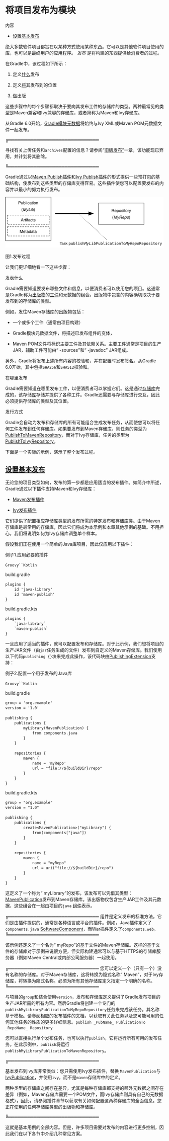 # 将项目发布为模块


内容

  * [设置基本发布](#sec_basic_publishing)

绝大多数软件项目都旨在以某种方式使用某种东西。它可以是其他软件项目使用的库，也可以是最终用户的应用程序。 _发布_ 是将构建的东西提供给消费者的过程。

在Gradle中，该过程如下所示：

  1. 定义[什么](#publishing_overview:what)发布

  2. 定义[将](#publishing_overview:where)其发布到的位置

  3. [做](#publishing_overview:how)出版

这些步骤中的每个步骤都取决于要向其发布工件的存储库的类型。两种最常见的类型是Maven兼容和Ivy兼容的存储库，或者简称为Maven和Ivy存储库。

从Gradle
6.0开始，[Gradle模块元数据](/md/了解Gradle模块元数据.md#sec:understanding-gradle-module-md)将始终与Ivy XML或Maven POM元数据文件一起发布。

╔═════════════════════════════  

寻找有关上传任务和`archives`配置的信息？请参阅“[旧版发布”](https://docs.gradle.org/6.7.1/userguide/artifact_management.html#artifact_management)一章，该功能现已弃用，并计划将其删除。  
  
╚═════════════════════════════    
  
Gradle通过以[Maven Publish插件](/md/Maven发布插件.md#publishing_maven)和[Ivy Publish插件](/md/Ivy发布插件.md#publishing_ivy)的形式提供一些预打包的基础结构，使发布到这些类型的存储库变得容易。这些插件使您可以配置要发布的内容并以最小的努力执行发布。

![发布过程](img/publishing-process.png)

图1.发布过程

让我们更详细地看一下这些步骤：

发表什么

    

Gradle需要知道要发布哪些文件和信息，以便消费者可以使用您的项目。这通常是Gradle称为[出版物](/md/依赖管理术语.md#sub_terminology_publication)的[工件](/md/依赖管理术语.md#sub_terminology_artifact)和元数据的组合。出版物中包含的内容确切取决于要发布到的存储库的类型。[](/md/依赖管理术语.md#sub_terminology_publication)

例如，发往Maven存储库的出版物包括：

  * 一个或多个工件（通常由项目构建）

  * Gradle模块元数据文件，将描述已发布组件的变体，

  * Maven POM文件将标识主要工件及其依赖关系。主要工件通常是项目的生产JAR，辅助工件可能由“ -sources”和“ -javadoc” JAR组成。

另外，Gradle将发布上述所有内容的校验和，并在配置时发布[签名](/md/签名作品.md)。从Gradle
6.0开始，其中包括`SHA256`和`SHA512`校验和。

在哪里发布

    

Gradle需要知道在哪里发布工件，以便消费者可以掌握它们。这是通过[存储库](/md/依赖管理术语.md#sub_terminology_repository)完成的，该存储[库](/md/依赖管理术语.md#sub_terminology_repository)存储并提供了各种工件。Gradle还需要与存储库进行交互，因此必须提供存储库的类型及其位置。

发行方式

    

Gradle会自动为发布和存储库的所有可能组合生成发布任务，从而使您可以将任何工件发布到任何存储库。如果要发布到Maven存储库，则任务的类型为[PublishToMavenRepository](https://docs.gradle.org/6.7.1/dsl/org.gradle.api.publish.maven.tasks.PublishToMavenRepository.html)，而对于Ivy存储库，任务的类型为[PublishToIvyRepository](https://docs.gradle.org/6.7.1/dsl/org.gradle.api.publish.ivy.tasks.PublishToIvyRepository.html)。

下面是一个实际的示例，演示了整个发布过程。

<h2 id = '#sec_basic_publishing'> <a href = '#sec_basic_publishing'>设置基本发布</a> </h2>

无论您的项目类型如何，发布的第一步都是应用适当的发布插件。如简介中所述，Gradle通过以下插件支持Maven和Ivy存储库：

  * [Maven发布插件](/md/Maven发布插件.md#publishing_maven)

  * [Ivy发布插件](/md/Ivy发布插件.md#publishing_ivy)

它们提供了配置相应存储库类型的发布所需的特定发布和存储库类。由于Maven存储库是最常用的存储库，因此它们将成为本示例和本章其他示例的基础。不用担心，我们将说明如何为Ivy存储库调整单个样本。

假设我们正在使用一个简单的Java库项目，因此仅应用以下插件：

例子1.应用必要的插件

`Groovy``Kotlin`

build.gradle

    
    
    plugins {
        id 'java-library'
        id 'maven-publish'
    }

build.gradle.kts

    
    
    plugins {
        `java-library`
        `maven-publish`
    }

一旦应用了适当的插件，就可以配置发布和存储库。对于此示例，我们想将项目的生产JAR文件（由`jar`任务生成的文件）发布到自定义的Maven存储库。我们使用以下代码`publishing
{}`块来完成此操作，该代码块由[PublishingExtension](https://docs.gradle.org/6.7.1/dsl/org.gradle.api.publish.PublishingExtension.html)支持：

例子2.配置一个用于发布的Java库

`Groovy``Kotlin`

build.gradle

    
    
    group = 'org.example'
    version = '1.0'
    
    publishing {
        publications {
            myLibrary(MavenPublication) {
                from components.java
            }
        }
    
        repositories {
            maven {
                name = 'myRepo'
                url = "file://${buildDir}/repo"
            }
        }
    }

build.gradle.kts

    
    
    group = "org.example"
    version = "1.0"
    
    publishing {
        publications {
            create<MavenPublication>("myLibrary") {
                from(components["java"])
            }
        }
    
        repositories {
            maven {
                name = "myRepo"
                url = uri("file://${buildDir}/repo")
            }
        }
    }

这定义了一个称为“
myLibrary”的发布，该发布可以凭借其类型：[MavenPublication](https://docs.gradle.org/6.7.1/dsl/org.gradle.api.publish.maven.MavenPublication.html)发布到Maven存储库。该出版物仅包含生产JAR工件及其元数据，这些组合在一起由项目的`java`
[组件](/md/依赖管理术语.md#sub_terminology_component)表示。

╔═════════════════════════════    组件是定义发布的标准方法。它们是由插件提供的，通常是各种语言或平台的插件。例如，Java插件定义了`components.java`
[SoftwareComponent](https://docs.gradle.org/6.7.1/javadoc/org/gradle/api/component/SoftwareComponent.html)，而War插件定义了`components.web`。  
╚═════════════════════════════    
  
该示例还定义了一个名为“
myRepo”的基于文件的Maven存储库。这样的基于文件的存储库对于示例来说很方便，但实际构建通常可以与基于HTTPS的存储库服务器（例如Maven
Central或内部公司服务器）一起使用。

╔═════════════════════════════    您可以定义一个（只有一个）没有名称的存储库。对于Maven存储库，这将转换为隐式名称“
Maven”，对于Ivy存储库，将转换为隐式名称。必须为所有其他存储库定义指定一个明确的名称。  
╚═════════════════════════════    
  
与项目的`group`和结合使用`version`，发布和存储库定义提供了Gradle发布项目的生产JAR所需的所有内容。然后Gradle将创建一个专门的`publishMyLibraryPublicationToMyRepoRepository`任务来完成该任务。其名称基于模板。请参阅相应的发布插件的文档，以获取有关此任务以及您可能可用的任何其他任务的性质的更多详细信息。`publish
_PubName_ PublicationTo _RepoName_ Repository`

您可以直接执行单个发布任务，也可以执行`publish`，它将运行所有可用的发布任务。在此示例中，`publish`将运行`publishMyLibraryPublicationToMavenRepository`。

╔═════════════════════════════  

基本发布到Ivy库非常类似：您只需使用Ivy发布插件，替换
`MavenPublication`与[IvyPublication](https://docs.gradle.org/6.7.1/dsl/org.gradle.api.publish.ivy.IvyPublication.html)，并使用`ivy`，而不是`maven`存储库中的定义。

两种类型的存储库之间存在差异，尤其是每种存储库都支持的额外元数据之间存在差异（例如，Maven存储库需要一个POM文件，而Ivy存储库则具有自己的元数据格式），因此，请参阅插件章节以获取有关如何配置这两种存储库的全面信息。您正在使用的任何存储库类型的出版物和存储库。  
  
╚═════════════════════════════    
  
这就是基本用例的全部内容。但是，许多项目需要对发布的内容进行更多控制，因此我们在以下各节中介绍几种常见方案。

